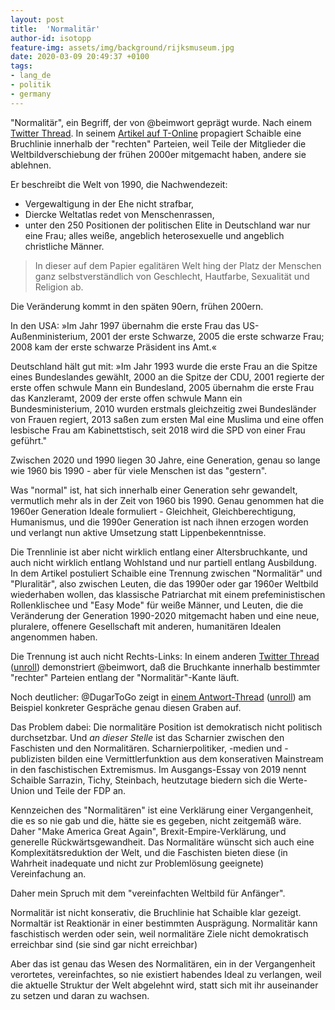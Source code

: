 ```yaml
---
layout: post
title:  'Normalitär'
author-id: isotopp
feature-img: assets/img/background/rijksmuseum.jpg
date: 2020-03-09 20:49:37 +0100
tags:
- lang_de
- politik
- germany
---
```

"Normalitär", ein Begriff, der von @beimwort geprägt wurde. Nach einem [Twitter Thread](https://twitter.com/isotopp/status/1234762176902107137). In seinem [Artikel auf T-Online](https://www.t-online.de/nachrichten/deutschland/gesellschaft/id_84519312/wieso-es-keinen-rechtsruck-gibt-aber-die-extreme-rechte-trotzdem-waechst.html) propagiert Schaible eine Bruchlinie innerhalb der "rechten" Parteien, weil Teile der Mitglieder die Weltbildverschiebung der frühen 2000er mitgemacht haben, andere sie ablehnen.

Er beschreibt die Welt von 1990, die Nachwendezeit:

- Vergewaltigung in der Ehe nicht strafbar, 
- Diercke Weltatlas redet von Menschenrassen, 
- unter den 250 Positionen der politischen Elite in Deutschland war nur eine Frau; alles weiße, angeblich heterosexuelle und angeblich christliche Männer.

> In dieser auf dem Papier egalitären Welt hing der Platz der Menschen ganz selbstverständlich von Geschlecht, Hautfarbe, Sexualität und Religion ab.

Die Veränderung kommt in den späten 90ern, frühen 200ern.

In den USA: »Im Jahr 1997 übernahm die erste Frau das US-Außenministerium, 2001 der erste Schwarze, 2005 die erste schwarze Frau; 2008 kam der erste schwarze Präsident ins Amt.«

Deutschland hält gut mit: »Im Jahr 1993 wurde die erste Frau an die Spitze eines Bundeslandes gewählt, 2000 an die Spitze der CDU, 2001 regierte der erste offen schwule Mann ein Bundesland, 2005 übernahm die erste Frau das Kanzleramt, 2009 der erste offen schwule Mann ein Bundesministerium, 2010 wurden erstmals gleichzeitig zwei Bundesländer von Frauen regiert, 2013 saßen zum ersten Mal eine Muslima und eine offen lesbische Frau am Kabinettstisch, seit 2018 wird die SPD von einer Frau geführt."

Zwischen 2020 und 1990 liegen 30 Jahre, eine Generation, genau so lange wie 1960 bis 1990 - aber für viele Menschen ist das "gestern". 

Was "normal" ist, hat sich innerhalb einer Generation sehr gewandelt, vermutlich mehr als in der Zeit von 1960 bis 1990. Genau genommen hat die 1960er Generation Ideale formuliert - Gleichheit, Gleichberechtigung, Humanismus, und die 1990er Generation ist nach ihnen erzogen worden und verlangt nun aktive Umsetzung statt Lippenbekenntnisse.

Die Trennlinie ist aber nicht wirklich entlang einer Altersbruchkante, und auch nicht wirklich entlang Wohlstand und nur partiell entlang Ausbildung. In dem Artikel postuliert Schaible eine Trennung zwischen "Normalitär" und "Pluralitär", also zwischen Leuten, die das 1990er oder gar 1960er Weltbild wiederhaben wollen, das klassische Patriarchat mit einem prefeministischen Rollenklischee und "Easy Mode" für weiße Männer, und Leuten, die die Veränderung der Generation 1990-2020 mitgemacht haben und eine neue, pluralere, offenere Gesellschaft mit anderen, humanitären Idealen angenommen haben.

Die Trennung ist auch nicht Rechts-Links: In einem anderen [Twitter Thread](https://twitter.com/beimwort/status/1234167513832923141) ([unroll](https://threadreaderapp.com/thread/1234167513832923141.html)) demonstriert @beimwort, daß die Bruchkante innerhalb bestimmter "rechter" Parteien entlang der "Normalitär"-Kante läuft.

Noch deutlicher: @DugarToGo zeigt in [einem Antwort-Thread](https://twitter.com/DugarToGo/status/1234175885454069760) ([unroll](https://threadreaderapp.com/thread/1234175885454069760.html)) am Beispiel konkreter Gespräche genau diesen Graben auf.

Das Problem dabei: Die normalitäre Position ist demokratisch nicht politisch durchsetzbar. Und *an dieser Stelle* ist das Scharnier zwischen den Faschisten und den Normalitären. Scharnierpolitiker, -medien und -publizisten bilden eine Vermittlerfunktion aus dem konserativen Mainstream in den faschistischen Extremismus. Im Ausgangs-Essay von 2019 nennt Schaible Sarrazin, Tichy, Steinbach, heutzutage biedern sich die Werte-Union und Teile der FDP an.

Kennzeichen des "Normalitären" ist eine Verklärung einer Vergangenheit, die es so nie gab und die, hätte sie es gegeben, nicht zeitgemäß wäre. Daher "Make America Great Again", Brexit-Empire-Verklärung, und generelle Rückwärtsgewandheit. Das Normalitäre wünscht sich auch eine Komplexitätsreduktion der Welt, und die Faschisten bieten diese (in Wahrheit inadequate und nicht zur Problemlösung geeignete) Vereinfachung an.

Daher mein Spruch mit dem "vereinfachten Weltbild für Anfänger".

Normalitär ist nicht konserativ, die Bruchlinie hat Schaible klar gezeigt. Normaltär ist Reaktionär in einer bestimmten Ausprägung. Normalitär kann faschistisch werden oder sein, weil normalitäre Ziele nicht demokratisch erreichbar sind (sie sind gar nicht erreichbar)

Aber das ist genau das Wesen des Normalitären, ein in der Vergangenheit verortetes, vereinfachtes, so nie existiert habendes Ideal zu verlangen, weil die aktuelle Struktur der Welt abgelehnt wird, statt sich mit ihr auseinander zu setzen und daran zu wachsen.